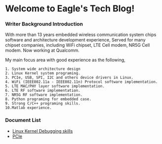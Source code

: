 # Welcome to Eagle's Tech Blog!  
### Writer Background Introduction

With more than 13 years embedded wireless communication system chips software and architecture development experience, Served for many chipset companies, including WiFi chipset, LTE Cell modem, NR5G Cell modem. Now working at Qualcomm.



My main focus area with good experience as the following,

```
1. System wide architecture design
2. Linux Kernel system programing.
3. PCIe, USB, SPI, I2C and others device drivers in Linux.
4. WiFi (IEEE802.11a - IEEE802.11n) Protocol software implementation.
5. LTE MAC/PHY layer software implementation.
6. LTE RF software implementation.
7. NR5G RF software implementation.
8. Python programing for embedded case.
9. Strong C/C++ programing skills.
10.Matlab experience.
```



### Document List

- [Linux Kernel Debugging skills](docs/linux_kernel_debugging.md)
- [PCIe](docs/pcie.md)





